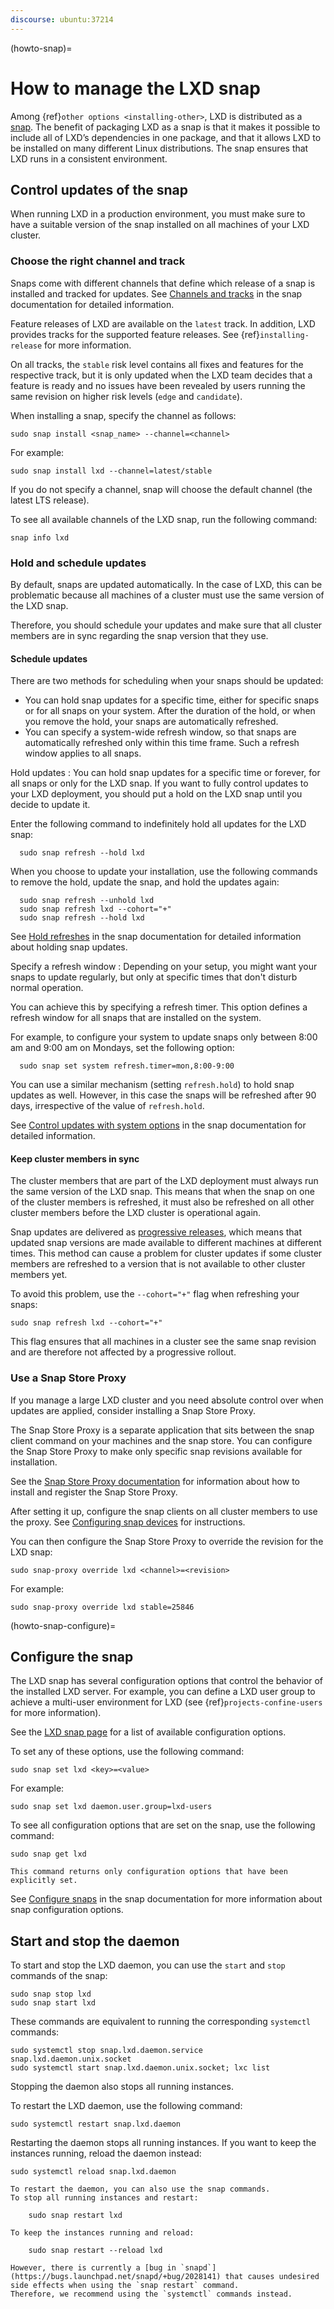 ```yaml
---
discourse: ubuntu:37214
---
```


(howto-snap)=
# How to manage the LXD snap

Among {ref}`other options <installing-other>`, LXD is distributed as a [snap](https://snapcraft.io/docs).
The benefit of packaging LXD as a snap is that it makes it possible to include all of LXD’s dependencies in one package, and that it allows LXD to be installed on many different Linux distributions.
The snap ensures that LXD runs in a consistent environment.

## Control updates of the snap

When running LXD in a production environment, you must make sure to have a suitable version of the snap installed on all machines of your LXD cluster.

### Choose the right channel and track

Snaps come with different channels that define which release of a snap is installed and tracked for updates.
See [Channels and tracks](https://snapcraft.io/docs/channels) in the snap documentation for detailed information.

Feature releases of LXD are available on the `latest` track.
In addition, LXD provides tracks for the supported feature releases.
See {ref}`installing-release` for more information.

On all tracks, the `stable` risk level contains all fixes and features for the respective track, but it is only updated when the LXD team decides that a feature is ready and no issues have been revealed by users running the same revision on higher risk levels (`edge` and `candidate`).

When installing a snap, specify the channel as follows:

    sudo snap install <snap_name> --channel=<channel>

For example:

    sudo snap install lxd --channel=latest/stable

If you do not specify a channel, snap will choose the default channel (the latest LTS release).

To see all available channels of the LXD snap, run the following command:

    snap info lxd

### Hold and schedule updates

By default, snaps are updated automatically.
In the case of LXD, this can be problematic because all machines of a cluster must use the same version of the LXD snap.

Therefore, you should schedule your updates and make sure that all cluster members are in sync regarding the snap version that they use.

#### Schedule updates

There are two methods for scheduling when your snaps should be updated:

- You can hold snap updates for a specific time, either for specific snaps or for all snaps on your system.
  After the duration of the hold, or when you remove the hold, your snaps are automatically refreshed.
- You can specify a system-wide refresh window, so that snaps are automatically refreshed only within this time frame.
  Such a refresh window applies to all snaps.

Hold updates
: You can hold snap updates for a specific time or forever, for all snaps or only for the LXD snap.
  If you want to fully control updates to your LXD deployment, you should put a hold on the LXD snap until you decide to update it.

  Enter the following command to indefinitely hold all updates for the LXD snap:

      sudo snap refresh --hold lxd

  When you choose to update your installation, use the following commands to remove the hold, update the snap, and hold the updates again:

      sudo snap refresh --unhold lxd
      sudo snap refresh lxd --cohort="+"
      sudo snap refresh --hold lxd

  See [Hold refreshes](https://snapcraft.io/docs/managing-updates#heading--hold) in the snap documentation for detailed information about holding snap updates.

Specify a refresh window
: Depending on your setup, you might want your snaps to update regularly, but only at specific times that don't disturb normal operation.

  You can achieve this by specifying a refresh timer.
  This option defines a refresh window for all snaps that are installed on the system.

  For example, to configure your system to update snaps only between 8:00 am and 9:00 am on Mondays, set the following option:

      sudo snap set system refresh.timer=mon,8:00-9:00

  You can use a similar mechanism (setting `refresh.hold`) to hold snap updates as well.
  However, in this case the snaps will be refreshed after 90 days, irrespective of the value of `refresh.hold`.

  See [Control updates with system options](https://snapcraft.io/docs/managing-updates#heading--refresh-hold) in the snap documentation for detailed information.

#### Keep cluster members in sync

The cluster members that are part of the LXD deployment must always run the same version of the LXD snap.
This means that when the snap on one of the cluster members is refreshed, it must also be refreshed on all other cluster members before the LXD cluster is operational again.

Snap updates are delivered as [progressive releases](https://snapcraft.io/docs/progressive-releases), which means that updated snap versions are made available to different machines at different times.
This method can cause a problem for cluster updates if some cluster members are refreshed to a version that is not available to other cluster members yet.

To avoid this problem, use the `--cohort="+"` flag when refreshing your snaps:

    sudo snap refresh lxd --cohort="+"

This flag ensures that all machines in a cluster see the same snap revision and are therefore not affected by a progressive rollout.

### Use a Snap Store Proxy

If you manage a large LXD cluster and you need absolute control over when updates are applied, consider installing a Snap Store Proxy.

The Snap Store Proxy is a separate application that sits between the snap client command on your machines and the snap store.
You can configure the Snap Store Proxy to make only specific snap revisions available for installation.

See the [Snap Store Proxy documentation](https://docs.ubuntu.com/snap-store-proxy/) for information about how to install and register the Snap Store Proxy.

After setting it up, configure the snap clients on all cluster members to use the proxy.
See [Configuring snap devices](https://docs.ubuntu.com/snap-store-proxy/en/devices) for instructions.

You can then configure the Snap Store Proxy to override the revision for the LXD snap:

    sudo snap-proxy override lxd <channel>=<revision>

For example:

    sudo snap-proxy override lxd stable=25846

(howto-snap-configure)=
## Configure the snap

The LXD snap has several configuration options that control the behavior of the installed LXD server.
For example, you can define a LXD user group to achieve a multi-user environment for LXD (see {ref}`projects-confine-users` for more information).

See the [LXD snap page](https://snapcraft.io/lxd) for a list of available configuration options.

To set any of these options, use the following command:

    sudo snap set lxd <key>=<value>

For example:

    sudo snap set lxd daemon.user.group=lxd-users

To see all configuration options that are set on the snap, use the following command:

    sudo snap get lxd

```{note}
This command returns only configuration options that have been explicitly set.
```

See [Configure snaps](https://snapcraft.io/docs/configuration-in-snaps) in the snap documentation for more information about snap configuration options.

## Start and stop the daemon

To start and stop the LXD daemon, you can use the `start` and `stop` commands of the snap:

    sudo snap stop lxd
    sudo snap start lxd

These commands are equivalent to running the corresponding `systemctl` commands:

    sudo systemctl stop snap.lxd.daemon.service snap.lxd.daemon.unix.socket
    sudo systemctl start snap.lxd.daemon.unix.socket; lxc list

Stopping the daemon also stops all running instances.

To restart the LXD daemon, use the following command:

    sudo systemctl restart snap.lxd.daemon

Restarting the daemon stops all running instances.
If you want to keep the instances running, reload the daemon instead:

    sudo systemctl reload snap.lxd.daemon

```{note}
To restart the daemon, you can also use the snap commands.
To stop all running instances and restart:

    sudo snap restart lxd

To keep the instances running and reload:

    sudo snap restart --reload lxd

However, there is currently a [bug in `snapd`](https://bugs.launchpad.net/snapd/+bug/2028141) that causes undesired side effects when using the `snap restart` command.
Therefore, we recommend using the `systemctl` commands instead.
```
